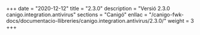 +++
date        = "2020-12-12"
title       = "2.3.0"
description = "Versió 2.3.0 canigo.integration.antivirus"
sections    = "Canigó"
enllac		= "/canigo-fwk-docs/documentacio-llibreries/canigo.integration.antivirus/2.3.0/"
weight		= 3
+++
